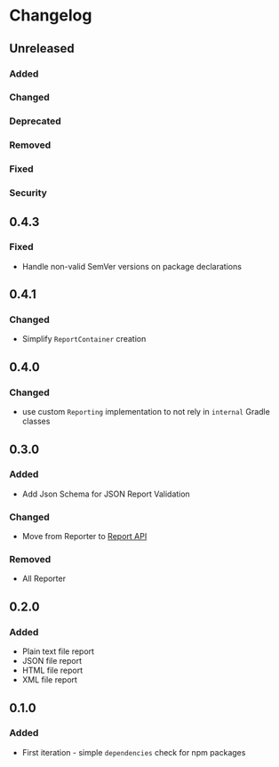 # Changelog

## Unreleased

### Added

### Changed

### Deprecated

### Removed

### Fixed

### Security

## 0.4.3

### Fixed

- Handle non-valid SemVer versions on package declarations

## 0.4.1

### Changed

- Simplify `ReportContainer` creation

## 0.4.0

### Changed

- use custom `Reporting` implementation to not rely in `internal` Gradle classes

## 0.3.0

### Added

- Add Json Schema for JSON Report Validation

### Changed

- Move from Reporter to [Report API](https://docs.gradle.org/current/javadoc/org/gradle/api/reporting/Report.html)

### Removed

- All Reporter

## 0.2.0

### Added

- Plain text file report
- JSON file report
- HTML file report
- XML file report

## 0.1.0

### Added

- First iteration - simple `dependencies` check for npm packages
